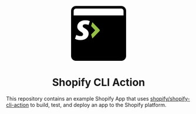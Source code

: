 <div align="center">
  <img src="assets/logo.png" width="150"/>
  <h1>Shopify CLI Action</h1>
</div>

This repository contains an example Shopify App that uses [shopify/shopify-cli-action](https://github.com/Shopify/shopify-cli-action) to build, test, and deploy an app to the Shopify platform.
